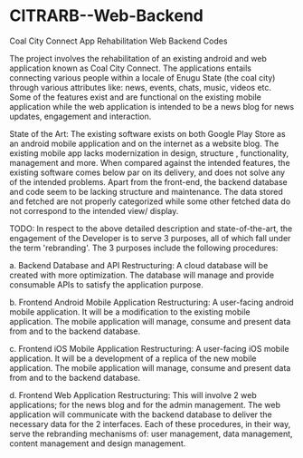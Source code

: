 # CITRARB--Web-Backend
Coal City Connect App Rehabilitation Web Backend Codes

The project involves the rehabilitation of an existing android and web application known as Coal City Connect.
The applications entails connecting various people within a locale of Enugu State (the coal city) through various attributes like: news, events, chats, music, videos etc.
Some of the features exist and are functional on the existing mobile application while the web application is intended to be a news blog for news updates, engagement and interaction.

State of the Art:
The existing software exists on both Google Play Store as an android mobile application and on the internet as a website blog.
The existing mobile app lacks modernization in design, structure , functionality, management and more. When compared against the intended features, the existing software comes below par on its delivery, and does not solve any of the intended problems.
Apart from the front-end, the backend database and code seem to be lacking structure and maintenance. The data stored and fetched are not properly categorized while some other fetched data do not correspond to the intended view/ display.

TODO:
In respect to the above detailed description and state-of-the-art, the engagement of the Developer is to serve 3 purposes, all of which fall under the term 'rebranding'. The 3 purposes include the following procedures:

a. Backend Database and API Restructuring: A cloud database will be created with more optimization. The database will manage and provide consumable APIs to satisfy the application purpose.

b. Frontend Android Mobile Application Restructuring: A user-facing android mobile application. It will be a modification to the existing mobile application. The mobile application will manage, consume and present data from and to the backend database.

c. Frontend iOS Mobile Application Restructuring: A user-facing iOS mobile application. It will be a development of a replica of the new mobile application. The mobile application will manage, consume and present data from and to the backend database.

d. Frontend Web Application Restructuring: This will involve 2 web applications; for the news blog and for the admin management. The web application will communicate with the backend database to deliver the necessary data for the 2 interfaces.
Each of these procedures, in their way, serve the rebranding mechanisms of: user management, data management, content management and design management.
